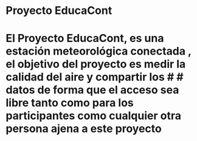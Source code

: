 # Proyecto EducaCont

# El Proyecto EducaCont, es una estación meteorológica conectada , el objetivo del proyecto es medir la calidad del aire y compartir los # # datos de forma que el acceso sea libre tanto como para los participantes como cualquier otra persona ajena a este proyecto
